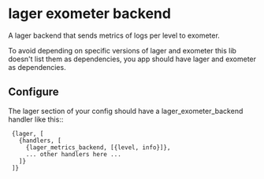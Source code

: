 lager exometer backend
======================

A lager backend that sends metrics of logs per level to exometer.

To avoid depending on specific versions of lager and exometer this lib
doesn't list them as dependencies, you app should have lager and exometer
as dependencies.

Configure
---------

The lager section of your config should have a lager_exometer_backend
handler like this::

     {lager, [
       {handlers, [
         {lager_metrics_backend, [{level, info}]},
         ... other handlers here ...
       ]}
     ]}
